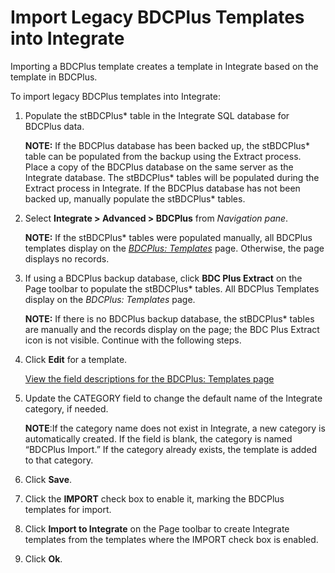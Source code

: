 # Import Legacy BDCPlus Templates into Integrate

Importing a BDCPlus template creates a template in Integrate based on
the template in BDCPlus.  

To import legacy BDCPlus templates into Integrate:

1.  Populate the stBDCPlus\* table in the Integrate SQL database for
    BDCPlus data.
    
    **NOTE:** If the BDCPlus database has been backed up, the
    stBDCPlus\* table can be populated from the backup using the Extract
    process. Place a copy of the BDCPlus database on the same server as
    the Integrate database. The stBDCPlus\* tables will be populated
    during the Extract process in Integrate. If the BDCPlus database has
    not been backed up, manually populate the stBDCPlus\* tables.

2.  Select **Integrate \> Advanced \> BDCPlus** from *Navigation pane*.
    
    **NOTE:** If the stBDCPlus\* tables were populated manually, all
    BDCPlus templates display on the *[BDCPlus:
    Templates](../Page_Desc/BDCPlus_Templates.htm)* page. Otherwise, the
    page displays no records.

3.  If using a BDCPlus backup database, click **BDC Plus Extract** on
    the Page toolbar to populate the stBDCPlus\* tables. All BDCPlus
    Templates display on the *BDCPlus: Templates* page.
    
    **NOTE:** If there is no BDCPlus backup database, the stBDCPlus\*
    tables are manually and the records display on the page; the BDC
    Plus Extract icon is not visible. Continue with the following steps.

4.  Click **Edit** for a template.
    
    [View the field descriptions for the BDCPlus: Templates
    page](../Page_Desc/BDCPlus_Templates.htm)

5.  Update the CATEGORY field to change the default name of the
    Integrate category, if needed.
    
    **NOTE**:If the category name does not exist in Integrate, a new
    category is automatically created. If the field is blank, the
    category is named “BDCPlus Import.” If the category already exists,
    the template is added to that category.

6.  Click **Save**.

7.  Click the **IMPORT** check box to enable it, marking the BDCPlus
    templates for import.

8.  Click **Import to Integrate** on the Page toolbar to create
    Integrate templates from the templates where the IMPORT check box is
    enabled.

9.  Click **Ok**.
